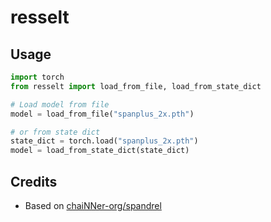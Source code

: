 # resselt

## Usage

```py
import torch
from resselt import load_from_file, load_from_state_dict

# Load model from file
model = load_from_file("spanplus_2x.pth")

# or from state dict
state_dict = torch.load("spanplus_2x.pth")
model = load_from_state_dict(state_dict)
```

## Credits
* Based on [chaiNNer-org/spandrel](https://github.com/chaiNNer-org/spandrel)
